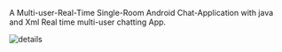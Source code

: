 A Multi-user-Real-Time Single-Room Android Chat-Application with java and Xml
Real time multi-user chatting App.


![details](![details](https://github.com/Satellite-system/Multi-user-Real-Time-Chat-Application/blob/master/Login%20Page.png?raw=true))



